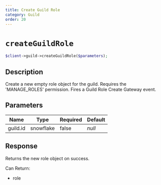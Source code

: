 ```yaml
---
title: Create Guild Role
category: Guild
order: 20
---
```


# `createGuildRole`

```php
$client->guild->createGuildRole($parameters);
```

## Description

Create a new empty role object for the guild. Requires the &#039;MANAGE_ROLES&#039; permission.  Fires a Guild Role Create Gateway event.

## Parameters


Name | Type | Required | Default
--- | --- | --- | ---
guild.id | snowflake | false | *null*

## Response

Returns the new role object on success.

Can Return:

* role
